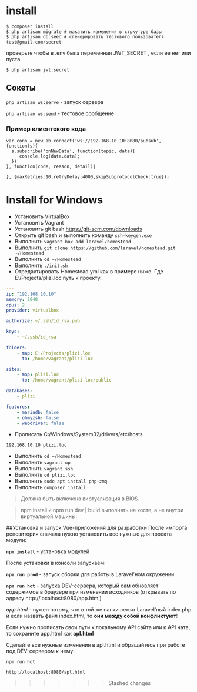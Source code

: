 # install

```
$ composer install
$ php artisan migrate # накатить изменения в стркутуре базы
$ php artisan db:seed # сгенерировать тестового пользователя test@gmail.com/secret
```

проверьте чтобы в .env была переменная JWT_SECRET , если ее нет или пуста

```
$ php artisan jwt:secret

```


## Сокеты

`php artisan ws:serve` - запуск сервера

`php artisan ws:send` - тестовое сообщение


### Пример клиентского кода

```
var conn = new ab.connect('ws://192.168.10.10:8080/pubsub', function(s){
  s.subscribe('onNewData', function(topic, data){
     console.log(data.data);
  })
}, function(code, reason, detail){

}, {maxRetries:10,retryDelay:4000,skipSubprotocolCheck:true});

```


# Install for Windows

- Установить VirtualBox
- Установить Vagrant
- Установить git bash https://git-scm.com/downloads
- Открыть git bash и выполнить команду `ssh-keygen.exe`
- Выполнить `vagrant box add laravel/homestead`
- Выполнить `git clone https://github.com/laravel/homestead.git ~/Homestead`
- Выполнить `cd ~/Homestead`
- Выполнить `./init.sh`
- Отредактировать Homestead.yml как в примере ниже. Где E:/Projects/plizi.loc путь к проекту.
```yaml
---
ip: "192.168.10.10"
memory: 2048
cpus: 2
provider: virtualbox

authorize: ~/.ssh/id_rsa.pub

keys:
    - ~/.ssh/id_rsa

folders:
    - map: E:/Projects/plizi.loc
      to: /home/vagrant/plizi.loc

sites:
    - map: plizi.loc
      to: /home/vagrant/plizi.loc/public

databases:
    - plizi

features:
    - mariadb: false
    - ohmyzsh: false
    - webdriver: false
```
- Прописать C:/Windows/System32/drivers/etc/hosts

```
192.168.10.10 plizi.loc
```

- Выполнить `cd ~/Homestead`
- Выполнить `vagrant up`
- Выполнить `vagrant ssh`
- Выполнить `cd plizi.loc`
- Выполнить `sudo apt install php-zmq`
- Выполнить `composer install` 

> Должна быть включена виртуализация в BIOS.

> npm install и npm run dev | build выполнять на хосте, а не внутри виртуальной машины.


##Установка и запуск Vue-приложения для разработки
После импорта репозитория сначала нужно установить все нужные для проекта модули:

**`npm install`** - установка модулей

После установки в консоли запускаем:

**`npm run prod`** - запуск сборки для работы в Laravel'ном окружении

**`npm run hot`** - запуска DEV-сервера, который сам обновляет содержимое в браузере при изменении исходников (открывать по адресу http://localhost:8080/app.html)

_app.html_ - нужен потому, что в той же папки лежит Laravel'ный index.php  и если назвать файл index.html, то **они между собой конфликтуют**!

Если нужно прописать свои пути к локальному API сайта или к API чата, то сохраните app.html как **apl.html**

Сделайте все нужные изменения в apl.html и обращайтесь при работе под DEV-сервером к нему:
 
`npm run hot` 

`http://localhost:8080/apl.html`
>>>>>>> Stashed changes

